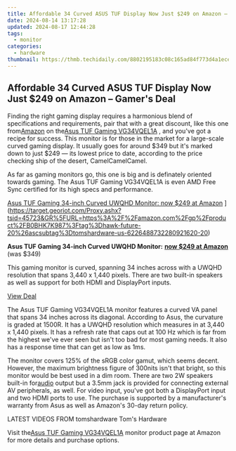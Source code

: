 ```yaml
---
title: Affordable 34 Curved ASUS TUF Display Now Just $249 on Amazon – Gamer's Deal
date: 2024-08-14 13:17:28
updated: 2024-08-17 12:44:28
tags:
  - monitor
categories:
  - hardware
thumbnail: https://thmb.techidaily.com/8802195183c08c165ad84f773d4a1ece25e2e1ef5e2831cec1a8db2407d53562.jpg
---
```


## Affordable 34 Curved ASUS TUF Display Now Just $249 on Amazon – Gamer's Deal

Finding the right gaming display requires a harmonious blend of specifications and requirements, pair that with a great discount, like this one from[Amazon](https://tools.techidaily.com) on the[Asus TUF Gaming VG34VQEL1A](https://target.georiot.com/Proxy.ashx?tsid=45723&GR%5FURL=https%3A%2F%2Famazon.com%2Fgp%2Fproduct%2FB0BHK7K987%3Ftag%3Dhawk-future-20%26ascsubtag%3Dtomshardware-us-1265609199436082948-20) , and you've got a recipe for success. This monitor is for those in the market for a large-scale curved gaming display. It usually goes for around $349 but it's marked down to just $249 — its lowest price to date, according to the price checking ship of the desert, CamelCamelCamel.

 As far as gaming monitors go, this one is big and is definately oriented towards gaming. The Asus TUF Gaming VG34VQEL1A is even AMD Free Sync certified for its high specs and performance.

[Asus TUF Gaming 34-inch Curved UWQHD Monitor: now $249 at Amazon](https://cdn.mos.cms.futurecdn.net/2698bvNYTscX4deE5gzsQJ-200-100.jpg "Asus TUF Gaming 34-inch Curved UWQHD Monitor: now $249 at Amazon") ](https://target.georiot.com/Proxy.ashx?tsid=45723&GR%5FURL=https%3A%2F%2Famazon.com%2Fgp%2Fproduct%2FB0BHK7K987%3Ftag%3Dhawk-future-20%26ascsubtag%3Dtomshardware-us-6226488732280921620-20)

**Asus TUF Gaming 34-inch Curved UWQHD Monitor:** [**now $249 at Amazon**](https://target.georiot.com/Proxy.ashx?tsid=45723&GR%5FURL=https%3A%2F%2Famazon.com%2Fgp%2Fproduct%2FB0BHK7K987%3Ftag%3Dhawk-future-20%26ascsubtag%3Dtomshardware-us-2225009952605563469-20) (was $349)  
  
 This gaming monitor is curved, spanning 34 inches across with a UWQHD resolution that spans 3,440 x 1,440 pixels. There are two built-in speakers as well as support for both HDMI and DisplayPort inputs.

[View Deal](https://target.georiot.com/Proxy.ashx?tsid=45723&GR%5FURL=https%3A%2F%2Famazon.com%2Fgp%2Fproduct%2FB0BHK7K987%3Ftag%3Dhawk-future-20%26ascsubtag%3Dtomshardware-us-6226488732280921620-20)

 The Asus TUF Gaming VG34VQEL1A monitor features a curved VA panel that spans 34 inches across its diagonal. According to Asus, the curvature is graded at 1500R. It has a UWQHD resolution which measures in at 3,440 x 1,440 pixels. It has a refresh rate that caps out at 100 Hz which is far from the highest we've ever seen but isn't too bad for most gaming needs. It also has a response time that can get as low as 1ms.

 The monitor covers 125% of the sRGB color gamut, which seems decent. However, the maximum brightness figure of 300nits isn't that bright, so this monitor would be best used in a dim room. There are two 2W speakers built-in for[audio](https://tools.techidaily.com) output but a 3.5mm jack is provided for connecting external AV peripherals, as well. For video input, you've got both a DisplayPort input and two HDMI ports to use. The purchase is supported by a manufacturer's warranty from Asus as well as Amazon's 30-day return policy.

 LATEST VIDEOS FROM tomshardware Tom's Hardware

 Visit the[Asus TUF Gaming VG34VQEL1A](https://target.georiot.com/Proxy.ashx?tsid=45723&GR%5FURL=https%3A%2F%2Famazon.com%2Fgp%2Fproduct%2FB0BHK7K987%3Ftag%3Dhawk-future-20%26ascsubtag%3Dtomshardware-us-1265609199436082948-20) monitor product page at Amazon for more details and purchase options.

<ins class="adsbygoogle"
     style="display:block"
     data-ad-format="autorelaxed"
     data-ad-client="ca-pub-7571918770474297"
     data-ad-slot="1223367746"></ins>



<ins class="adsbygoogle"
     style="display:block"
     data-ad-client="ca-pub-7571918770474297"
     data-ad-slot="8358498916"
     data-ad-format="auto"
     data-full-width-responsive="true"></ins>
